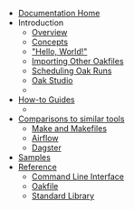 - [Documentation Home](/)
- Introduction
    - [Overview](/introduction/overview.md)
    - [Concepts](/introduction/terminology.md)
    - ["Hello, World!"](/introduction/hello-world.md)
    - [Importing Other Oakfiles]()
    - [Scheduling Oak Runs]()
    - [Oak Studio]()
    - []()
- [How-to Guides](/guide/README.md)
    - []()
- [ Comparisons to similar tools]()
    - [ Make and Makefiles]()
    - [ Airflow]()
    - [ Dagster]()
- [Samples](/samples/README.md)
- [Reference](/reference/README.md)
    - [Command Line Interface](/reference/cli.md)
    - [Oakfile](/reference/oakfile.md)
    - [Standard Library](/stdlib.md)
